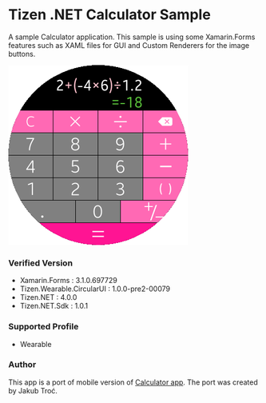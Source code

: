 ﻿# Tizen .NET Calculator Sample

A sample Calculator application. This sample is using some Xamarin.Forms features such as XAML files for GUI and Custom Renderers for the image buttons.

![Main](./Screenshots/Calculator.png)

### Verified Version
* Xamarin.Forms : 3.1.0.697729
* Tizen.Wearable.CircularUI : 1.0.0-pre2-00079
* Tizen.NET : 4.0.0
* Tizen.NET.Sdk : 1.0.1

### Supported Profile
* Wearable

### Author

This app is a port of mobile version of [Calculator app](/../../tree/master/Mobile/Calculator). The port was created by Jakub Troć.
